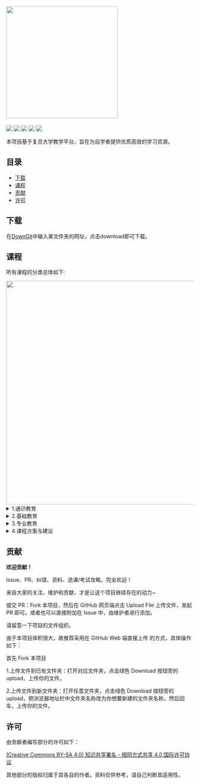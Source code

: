 # <img src="https://github.com/openFudan/fudan-coursera/blob/master/images/logo2.png"  width="300"/>

[![](https://img.shields.io/github/watchers/openFudan/fudan-coursera.svg)](https://github.com/openFudan/fudan-coursera/watchers)
[![](https://img.shields.io/github/stars/openFudan/fudan-coursera.svg)](https://github.com/openFudan/fudan-coursera/stargazers)
[![](https://img.shields.io/github/forks/openFudan/fudan-coursera.svg)](https://github.com/openFudan/fudan-coursera/network/members)
[![](https://img.shields.io/github/issues-pr-closed-raw/openFudan/fudan-coursera.svg)](https://github.com/openFudan/fudan-coursera/issue)
[![](https://img.shields.io/github/contributors/openFudan/fudan-coursera.svg)](https://github.com/openFudan/fudan-coursera/graphs/contributors)

本项目基于复旦大学教学平台，旨在为自学者提供优质高效的学习资源。

## 目录
* [下载](#下载)
* [课程](#课程)
* [贡献](#贡献)
* [许可](#许可)

## 下载
在[DownGit](https://minhaskamal.github.io/DownGit/#/home)中输入某文件夹的网址，点击download即可下载。

## 课程
所有课程的分类总体如下:
<div text-align=center><img src="https://github.com/openFudan/fudan-coursera/blob/master/images/courseclass.png" width="600" /></div>


<!--  -->

<details><summary>1.通识教育</summary>
<br>
<details><summary>  1.1思想政治</summary>
  
* [国外马克思主义思潮](./1.通识教育/思想政治/国外马克思主义思潮)
* [马克思主义基础](./1.通识教育/思想政治/马克思主义基础)
* [毛泽东思想概论](./1.通识教育/思想政治/毛泽东思想概论)
* [中国近现代史纲要](./1.通识教育/思想政治/中国近现代史纲要)
</details>

<details><summary>  1.2七大模块</summary>
  
* [日本文明的历史变迁](./1.通识教育/七大模块/日本文明的历史变迁)
</details>

<details><summary>  1.3大学英语</summary>
  
* [大学英语三级](./1.通识教育/大学英语/大学英语三级)
* [英语视听](./1.通识教育/大学英语/英语视听)
* [中外大学校园文化对比研究](./1.通识教育/大学英语/中外大学校园文化对比研究)
* [FET](./1.通识教育/大学英语/FET)
</details>

<details><summary>  1.4创新创意创业</summary>

* [1.4创新创意创业](./1.通识教育/创新创意创业)
</details>

<details><summary>  1.5通识教育选修</summary>

* [改变生活的生物技术](./1.通识教育/通识教育选修/改变生活的生物技术)
</details>
</details>

<details><summary>2.基础教育</summary>
<br>
<details><summary>  2.1计算机科学与技术</summary>
  
* [基础物理实验](./2.基础教育/计算机科学与技术/基础物理实验)
* [线性代数](./2.基础教育/计算机科学与技术/线性代数)
</details>
</details>

<details><summary>3.专业教育</summary>
<br>
<details><summary>  3.1计算机科学与技术</summary>
<br>
<details><summary>    3.1.1专业必修</summary>
  
* [代数结构与数理逻辑](./3.专业教育/计算机科学与技术/专业必修/代数结构与数理逻辑)
* [操作系统](./3.专业教育/计算机科学与技术/专业必修/操作系统)
* [数字逻辑与部件设计](./3.专业教育/计算机科学与技术/专业必修/数字逻辑与部件设计)
* [数字逻辑与部件设计实验](./3.专业教育/计算机科学与技术/专业必修/数字逻辑与部件设计实验)
* [数据库引论](./3.专业教育/计算机科学与技术/专业必修/数据库引论)
* [概率论与数理统计](./3.专业教育/计算机科学与技术/专业必修/概率论与数理统计)
* [算法导论](./3.专业教育/计算机科学与技术/专业必修/算法导论)
* [编译原理](./3.专业教育/计算机科学与技术/专业必修/编译原理)
* [计算机体系结构](./3.专业教育/计算机科学与技术/专业必修/计算机体系结构)
* [计算机体系结构实验](./3.专业教育/计算机科学与技术/专业必修/计算机体系结构实验)
* [计算机图形学](./3.专业教育/计算机科学与技术/专业必修/计算机图形学)
* [计算机系统基础](./3.专业教育/计算机科学与技术/专业必修/计算机系统基础)
* [计算机网络](./3.专业教育/计算机科学与技术/专业必修/计算机网络)
* [软件工程](./3.专业教育/计算机科学与技术/专业必修/软件工程)
* [集合与图论](./3.专业教育/计算机科学与技术/专业必修/集合与图论)
* [毕业论文](./3.专业教育/计算机科学与技术/专业必修/毕业论文)

</details>

<details><summary>    3.1.2专业选修</summary>
  
* [人工智能](./3.专业教育/计算机科学与技术/专业选修/人工智能)
* [信息论基础](./3.专业教育/计算机科学与技术/专业选修/信息论基础)
* [机器人学导论](./3.专业教育/计算机科学与技术/专业选修/机器人学导论)
* [模式识别](./3.专业教育/计算机科学与技术/专业选修/模式识别)
* [游戏设计基础](./3.专业教育/计算机科学与技术/专业选修/游戏设计基础)
* [计算机视觉](./3.专业教育/计算机科学与技术/专业选修/计算机视觉)
</details>
</details>
</details>


<details><summary>4.课程方案与建议</summary>
  
* [分流简介](./4.课程方案与建议)
* [复旦大学2017年本科教学培养方案](./4.课程方案与建议)
* [选课(整理)](./4.课程方案与建议)
</details>

## 贡献
**欢迎贡献！**

Issue、PR、纠错、资料、选课/考试攻略，完全欢迎！

来自大家的关注、维护和贡献，才是让这个项目继续存在的动力~

提交 PR：Fork 本项目，然后在 GitHub 网页端点击 Upload File 上传文件，发起 PR 即可。或者也可以直接附加在 Issue 中，由维护者进行添加。

请留意一下项目的文件组织。

由于本项目体积很大，故推荐采用在 GitHub Web 端直接上传 的方式，具体操作如下：

首先 Fork 本项目

1.上传文件到已有文件夹：打开对应文件夹，点击绿色 Download 按钮旁的 upload，上传你的文件。

2.上传文件到新文件夹：打开任意文件夹，点击绿色 Download 按钮旁的 upload，把浏览器地址栏中文件夹名称改为你想要新建的文件夹名称，然后回车，上传你的文件。


## 许可
由贡献者编写部分的许可如下：

[(Creative Commons BY-SA 4.0) 知识共享署名 - 相同方式共享 4.0 国际许可协议](https://creativecommons.org/licenses/by-nc-sa/4.0/deed.zh)

其他部分的版权归属于其各自的作者。资料仅供参考，请自己判断其适用性。
